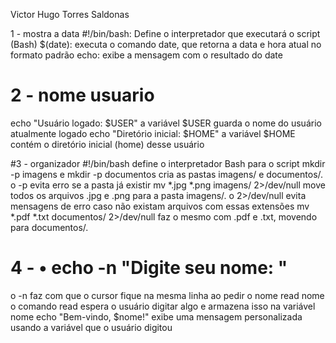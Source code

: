 Victor Hugo Torres Saldonas

1 - mostra a data 
#!/bin/bash: Define o interpretador que executará o script (Bash)
$(date): executa o comando date, que retorna a data e hora atual no formato padrão
echo: exibe a mensagem com o resultado do date

# 2 - nome usuario 
echo "Usuário logado: $USER"
a variável $USER guarda o nome do usuário atualmente logado
echo "Diretório inicial: $HOME"
a variável $HOME contém o diretório inicial (home) desse usuário


#3 - organizador
#!/bin/bash
define o interpretador Bash para o script
mkdir -p imagens e mkdir -p documentos
cria as pastas imagens/ e documentos/.
o -p evita erro se a pasta já existir
mv *.jpg *.png imagens/ 2>/dev/null
move todos os arquivos .jpg e .png para a pasta imagens/.
o 2>/dev/null evita mensagens de erro caso não existam arquivos com essas extensões
mv *.pdf *.txt documentos/ 2>/dev/null
faz o mesmo com .pdf e .txt, movendo para documentos/.

# 4 - • echo -n "Digite seu nome: "
o -n faz com que o cursor fique na mesma linha ao pedir o nome
read nome
o comando read espera o usuário digitar algo e armazena isso na variável nome
echo "Bem-vindo, $nome!"
exibe uma mensagem personalizada usando a variável que o usuário digitou